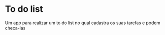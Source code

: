 # To do list

Um app para realizar um to do list no qual cadastra os suas tarefas e podem checa-las
